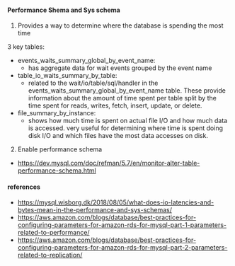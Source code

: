 #### Performance Shema and Sys schema

1. Provides a way to determine where the database is spending the most time

3 key tables:

* events_waits_summary_global_by_event_name: 
    *  has aggregate data for wait events grouped by the event name
* table_io_waits_summary_by_table: 
    *  related to the wait/io/table/sql/handler in the events_waits_summary_global_by_event_name table. These provide information about the amount of time spent per table split by the time spent for reads, writes, fetch, insert, update, or delete.
* file_summary_by_instance: 
    * shows how much time is spent on actual file I/O and how much data is accessed. very useful for determining where time is spent doing disk I/O and which files have the most data accesses on disk.

2. Enable performance schema
  * https://dev.mysql.com/doc/refman/5.7/en/monitor-alter-table-performance-schema.html

#### references

- https://mysql.wisborg.dk/2018/08/05/what-does-io-latencies-and-bytes-mean-in-the-performance-and-sys-schemas/
- https://aws.amazon.com/blogs/database/best-practices-for-configuring-parameters-for-amazon-rds-for-mysql-part-1-parameters-related-to-performance/
- https://aws.amazon.com/blogs/database/best-practices-for-configuring-parameters-for-amazon-rds-for-mysql-part-2-parameters-related-to-replication/

